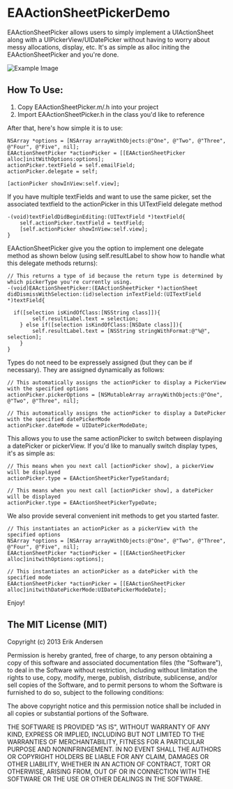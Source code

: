 EAActionSheetPickerDemo
=======================

EAActionSheetPicker allows users to simply implement a UIActionSheet along with a UIPickerView/UIDatePicker without having to worry about messy allocations, display, etc. It's as simple as alloc initing the EAActionSheetPicker and you're done.

![Example Image](https://raw.github.com/EckyZero/EAActionSheetPickerDemo/master/EAActionSheetPickerDemo/Screenshot.png)

How To Use:
-----------

1. Copy EAActionSheetPicker.m/.h into your project
2. Import EAActionSheetPicker.h in the class you'd like to reference

After that, here's how simple it is to use:

    NSArray *options = [NSArray arrayWithObjects:@"One", @"Two", @"Three", @"Four", @"Five", nil];
    EAActionSheetPicker *actionPicker = [[EAActionSheetPicker alloc]initWithOptions:options];
    actionPicker.textField = self.emailField;
    actionPicker.delegate = self;

    [actionPicker showInView:self.view];
    
If you have multiple textFields and want to use the same picker, set the associated textfield to the actionPicker in this UITextField delegate method

    -(void)textFieldDidBeginEditing:(UITextField *)textField{
        self.actionPicker.textField = textField;
        [self.actionPicker showInView:self.view];
    }
    
EAActionSheetPicker give you the option to implement one delegate method as shown below (using self.resultLabel to show how to handle what this delegate methods returns):

    // This returns a type of id because the return type is determined by which pickerType you're currently using. 
    -(void)EAActionSheetPicker:(EAActionSheetPicker *)actionSheet didDismissWithSelection:(id)selection inTextField:(UITextField *)textField{
    
      if([selection isKindOfClass:[NSString class]]){
            self.resultLabel.text = selection;
        } else if([selection isKindOfClass:[NSDate class]]){
            self.resultLabel.text = [NSString stringWithFormat:@"%@", selection];
        }
    }

Types do not need to be expressely assigned (but they can be if necessary). They are assigned dynamically as follows:

    // This automatically assigns the actionPicker to display a PickerView with the specified options
    actionPicker.pickerOptions = [NSMutableArray arrayWithObjects:@"One", @"Two", @"Three", nil];
    
    // This automatically assigns the actionPicker to display a DatePicker with the specified datePickerMode
    actionPicker.dateMode = UIDatePickerModeDate;
    
This allows you to use the same actionPicker to switch between displaying a datePicker or pickerView. If you'd like to manually switch display types, it's as simple as:
    
    // This means when you next call [actionPicker show], a pickerView will be displayed
    actionPicker.type = EAActionSheetPickerTypeStandard;
    
    // This means when you next call [actionPicker show], a datePicker will be displayed
    actionPicker.type = EAActionSheetPickerTypeDate;
    
We also provide several convenient init methods to get you started faster.

    // This instantiates an actionPicker as a pickerView with the specified options
    NSArray *options = [NSArray arrayWithObjects:@"One", @"Two", @"Three", @"Four", @"Five", nil];
    EAActionSheetPicker *actionPicker = [[EAActionSheetPicker alloc]initwithOptions:options];
    
    // This instantiates an actionPicker as a datePicker with the specified mode
    EAActionSheetPicker *actionPicker = [[EAActionSheetPicker alloc]initwithDatePickerMode:UIDatePickerModeDate];
    
Enjoy!
    

The MIT License (MIT)
---------------------

Copyright (c) 2013 Erik Andersen

Permission is hereby granted, free of charge, to any person obtaining a copy
of this software and associated documentation files (the "Software"), to deal
in the Software without restriction, including without limitation the rights
to use, copy, modify, merge, publish, distribute, sublicense, and/or sell
copies of the Software, and to permit persons to whom the Software is
furnished to do so, subject to the following conditions:

The above copyright notice and this permission notice shall be included in
all copies or substantial portions of the Software.

THE SOFTWARE IS PROVIDED "AS IS", WITHOUT WARRANTY OF ANY KIND, EXPRESS OR
IMPLIED, INCLUDING BUT NOT LIMITED TO THE WARRANTIES OF MERCHANTABILITY,
FITNESS FOR A PARTICULAR PURPOSE AND NONINFRINGEMENT. IN NO EVENT SHALL THE
AUTHORS OR COPYRIGHT HOLDERS BE LIABLE FOR ANY CLAIM, DAMAGES OR OTHER
LIABILITY, WHETHER IN AN ACTION OF CONTRACT, TORT OR OTHERWISE, ARISING FROM,
OUT OF OR IN CONNECTION WITH THE SOFTWARE OR THE USE OR OTHER DEALINGS IN
THE SOFTWARE.
